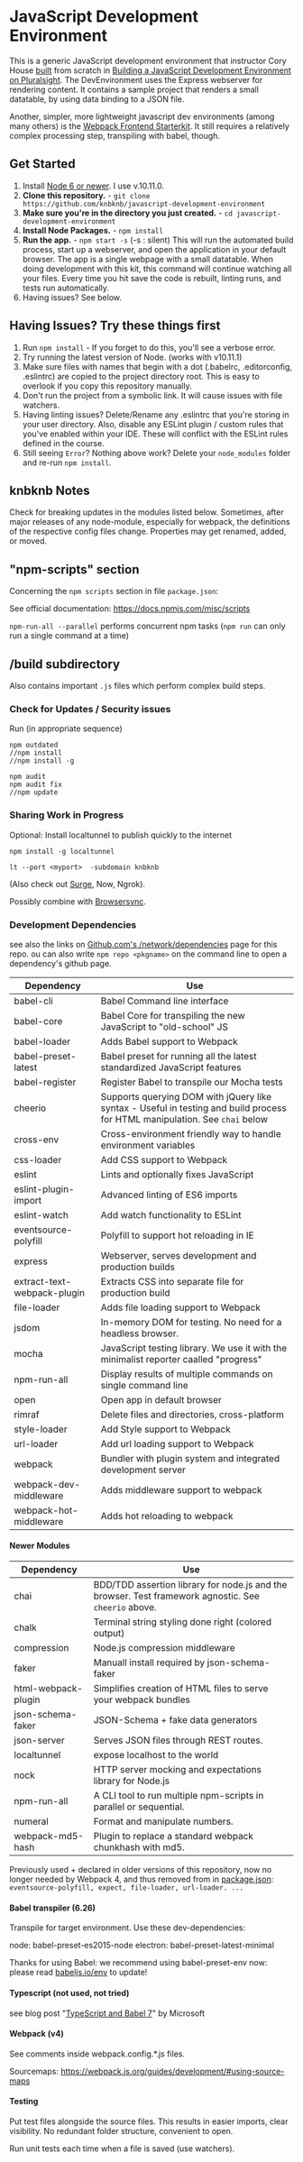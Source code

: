 # JavaScript Development Environment

This is a generic JavaScript development environment that instructor Cory House [built](https://github.com/coryhouse/javascript-development-environment) from scratch in [Building a JavaScript Development Environment on Pluralsight](https://app.pluralsight.com/library/courses/javascript-development-environment/table-of-contents). The DevEnvironment uses the Express webserver for rendering content. It contains a sample project that renders a small datatable, by using data binding to a JSON file.

Another, simpler, more lightweight javascript dev environments (among many others) is the [Webpack Frontend Starterkit](https://github.com/wbkd/webpack-starter). It still requires a relatively complex processing step, transpiling with babel, though.


## Get Started

1. Install [Node 6 or newer](http://nodejs.org/). I use v.10.11.0.
2. **Clone this repository.** - `git clone https://github.com/knbknb/javascript-development-environment`
3. **Make sure you're in the directory you just created.** - `cd javascript-development-environment`
4. **Install Node Packages.** - `npm install`
5. **Run the app.** - `npm start -s` (-s : silent)
   This will run the automated build process, start up a webserver, and open the application in your default browser. The app is a single webpage with a small datatable.  When doing development with this kit, this command will continue watching all your files. Every time you hit save the code is rebuilt, linting runs, and tests run automatically.
6. Having issues? See below.

## Having Issues? Try these things first

1. Run `npm install` - If you forget to do this, you'll see a verbose error.
2. Try running the latest version of Node. (works with v10.11.1)
3. Make sure files with names that begin with a dot (.babelrc, .editorconfig, .eslintrc) are copied to the project directory root. This is easy to overlook if you copy this repository manually.
4. Don't run the project from a symbolic link. It will cause issues with file watchers.
5. Having linting issues? Delete/Rename any .eslintrc that you're storing in your user directory. Also, disable any ESLint plugin / custom rules that you've enabled within your IDE. These will conflict with the ESLint rules defined in the course.
6. Still seeing `Error`? Nothing above work? Delete your `node_modules` folder and re-run `npm install`.

## knbknb Notes

Check for breaking updates in the modules listed below. Sometimes, after major releases of any node-module, especially for webpack, the definitions of the respective config files change. Properties may get renamed, added, or moved.

## "npm-scripts" section

Concerning the `npm scripts` section in file `package.json`:

See official documentation: https://docs.npmjs.com/misc/scripts

`npm-run-all --parallel` performs concurrent npm tasks (`npm run` can only run a single command at a time)

## /build subdirectory

Also contains important `.js` files which perform complex build steps.

### Check for Updates / Security issues

Run (in appropriate sequence)

    npm outdated
    //npm install
    //npm install -g

    npm audit
    npm audit fix
    //npm update

### Sharing Work in Progress

Optional: Install localtunnel to publish quickly to the internet

```{sh}
npm install -g localtunnel

lt --port <myport>  -subdomain knbknb
```

(Also check out [Surge](https://surge.sh), Now, Ngrok).

Possibly combine with [Browsersync](https://github.com/BrowserSync/browser-sync).

### Development Dependencies

see also the links on [Github.com's /network/dependencies](https://github.com/coryhouse/javascript-development-environment/network/dependencies) page for this repo. ou can also write `npm repo <pkgname>` on the command line to open a dependency's github page.

| **Dependency**              | **Use**                                                                                                                     |
| --------------------------- | --------------------------------------------------------------------------------------------------------------------------- |
| babel-cli                   | Babel Command line interface                                                                                                |
| babel-core                  | Babel Core for transpiling the new JavaScript to "old-school" JS                                                            |
| babel-loader                | Adds Babel support to Webpack                                                                                               |
| babel-preset-latest         | Babel preset for running all the latest standardized JavaScript features                                                    |
| babel-register              | Register Babel to transpile our Mocha tests                                                                                 |
| cheerio                     | Supports querying DOM with jQuery like syntax - Useful in testing and build process for HTML manipulation. See `chai` below |
| cross-env                   | Cross-environment friendly way to handle environment variables                                                              |
| css-loader                  | Add CSS support to Webpack                                                                                                  |
| eslint                      | Lints and optionally fixes JavaScript                                                                                       |
| eslint-plugin-import        | Advanced linting of ES6 imports                                                                                             |
| eslint-watch                | Add watch functionality to ESLint                                                                                           |
| eventsource-polyfill        | Polyfill to support hot reloading in IE                                                                                     |
| express                     | Webserver, serves development and production builds                                                                         |
| extract-text-webpack-plugin | Extracts CSS into separate file for production build                                                                        |
| file-loader                 | Adds file loading support to Webpack                                                                                        |
| jsdom                       | In-memory DOM for testing. No need for a headless browser.                                                                  |
| mocha                       | JavaScript testing library. We use it with the minimalist reporter caalled "progress"                                       |
| npm-run-all                 | Display results of multiple commands on single command line                                                                 |
| open                        | Open app in default browser                                                                                                 |
| rimraf                      | Delete files and directories, cross-platform                                                                                |
| style-loader                | Add Style support to Webpack                                                                                                |
| url-loader                  | Add url loading support to Webpack                                                                                          |
| webpack                     | Bundler with plugin system and integrated development server                                                                |
| webpack-dev-middleware      | Adds middleware support to webpack                                                                                          |
| webpack-hot-middleware      | Adds hot reloading to webpack                                                                                               |

#### Newer Modules

| **Dependency**      | **Use**                                                                                              |
| ------------------- | ---------------------------------------------------------------------------------------------------- |
| chai                | BDD/TDD assertion library for node.js and the browser. Test framework agnostic. See `cheerio` above. |
| chalk               | Terminal string styling done right (colored output)                                                                  |
| compression         | Node.js compression middleware       
| faker               | Manuall install required by json-schema-faker
| html-webpack-plugin | Simplifies creation of HTML files to serve your webpack bundles                                      |
| json-schema-faker   | JSON-Schema + fake data generators                                                                   |
| json-server         | Serves JSON files through REST routes.                                                               | , |
| localtunnel         | expose localhost to the world                                                                        |
| nock                | HTTP server mocking and expectations library for Node.js                                             | , |
| npm-run-all         | A CLI tool to run multiple npm-scripts in parallel or sequential.                                    |
| numeral             | Format and manipulate numbers.                                                                       | , |
| webpack-md5-hash    | Plugin to replace a standard webpack chunkhash with md5.                                             |

Previously used + declared in older versions of this repository, now no longer needed by Webpack 4, and thus removed from in [package.json](package.json): `eventsource-polyfill, expect, file-loader, url-loader. ...`

#### Babel transpiler (6.26)

Transpile for target environment. Use these dev-dependencies:

node: babel-preset-es2015-node
electron: babel-preset-latest-minimal

Thanks for using Babel: we recommend using babel-preset-env now: please read [babeljs.io/env](https://babeljs.io/docs/en/env/) to update!

#### Typescript (not used, not tried)

see blog post "[TypeScript and Babel 7](https://blogs.msdn.microsoft.com/typescript/2018/08/27/typescript-and-babel-7/)" by Microsoft

#### Webpack (v4)

See comments inside webpack.config.*.js files.

Sourcemaps: https://webpack.js.org/guides/development/#using-source-maps

#### Testing

Put test files alongside the source files. This results in easier imports, clear visibility. No redundant folder structure, convenient to open.

Run unit tests each time when a file is saved (use watchers). 
